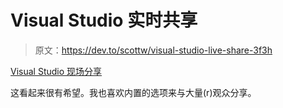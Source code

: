 # Visual Studio 实时共享

> 原文：<https://dev.to/scottw/visual-studio-live-share-3f3h>

[Visual Studio 现场分享](https://smw.fyi/53)

这看起来很有希望。我也喜欢内置的选项来与大量(r)观众分享。